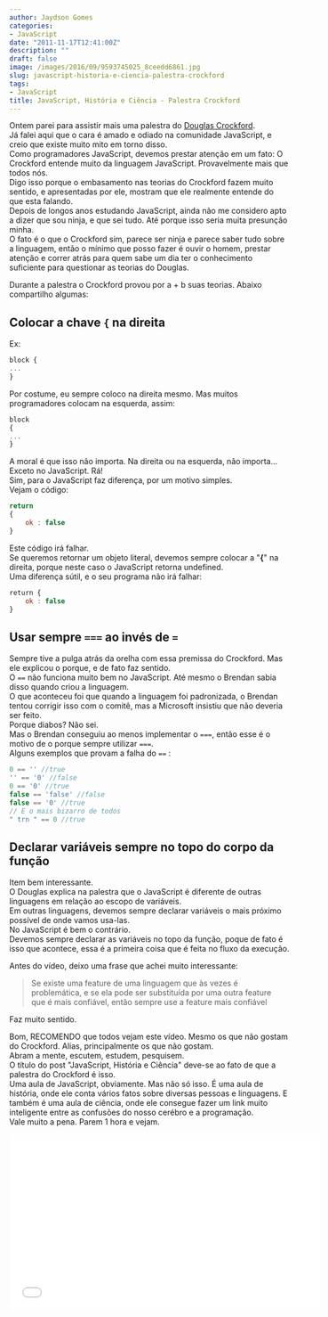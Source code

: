 ```yaml
---
author: Jaydson Gomes
categories:
- JavaScript
date: "2011-11-17T12:41:00Z"
description: ""
draft: false
image: /images/2016/09/9593745025_8ceedd6861.jpg
slug: javascript-historia-e-ciencia-palestra-crockford
tags:
- JavaScript
title: JavaScript, História e Ciência - Palestra Crockford
---
```


Ontem parei para assistir mais uma palestra do [Douglas Crockford](http://www.crockford.com/).  
Já falei aqui que o cara é amado e odiado na comunidade JavaScript, e creio que existe muito mito em torno disso.  
Como programadores JavaScript, devemos prestar atenção em um fato: O Crockford entende muito da linguagem JavaScript.   Provavelmente mais que todos nós.  
Digo isso porque o embasamento nas teorias do Crockford fazem muito sentido, e apresentadas por ele, mostram que ele realmente entende do que esta falando.  
Depois de longos anos estudando JavaScript, ainda não me considero apto a dizer que sou ninja, e que sei tudo. Até porque isso seria muita presunção minha.  
O fato é o que o Crockford sim, parece ser ninja e parece saber tudo sobre a linguagem, então o mínimo que posso fazer é ouvir o homem, prestar atenção e correr atrás para quem sabe um dia ter o conhecimento suficiente para questionar as teorias do Douglas.

Durante a palestra o Crockford provou por a + b suas teorias. Abaixo compartilho algumas:  	

## Colocar a chave `{` na direita
Ex:
```javascript
block {
...
}
```

Por costume, eu sempre coloco na direita mesmo. Mas muitos programadores colocam na esquerda, assim:  
```javascript
block
{
...
}
```

A moral é que isso não importa. Na direita ou na esquerda, não importa...  
Exceto no JavaScript. Rá!  
Sim, para o JavaScript faz diferença, por um motivo simples.  
Vejam o código:  
```javascript
return
{
	ok : false
}
```

Este código irá falhar.  
Se queremos retornar um objeto literal, devemos sempre colocar a "**{**" na direita, porque neste caso o JavaScript retorna undefined.  
Uma diferença sútil, e o seu programa não irá falhar:  
```javascript
return {
	ok : false
}
```
	
## Usar sempre `===` ao invés de `=`
Sempre tive a pulga atrás da orelha com essa premissa do Crockford. Mas ele explicou o porque, e de fato faz sentido.  
O `==` não funciona muito bem no JavaScript. Até mesmo o Brendan sabia disso quando criou a linguagem.  
O que aconteceu foi que quando a linguagem foi padronizada, o Brendan tentou corrigir isso com o comitê, mas a Microsoft insistiu que não deveria ser feito.  
Porque diabos? Não sei.  
Mas o Brendan conseguiu ao menos implementar o `===`, então esse é o motivo de o porque sempre utilizar `===`.  
Alguns exemplos que provam a falha do `==` :  
```javascript
0 == '' //true  
'' == '0' //false  
0 == '0' //true  
false == 'false' //false  
false == '0' //true  
// E o mais bizarro de todos  
" trn " == 0 //true  
```

## Declarar variáveis sempre no topo do corpo da função  
Item bem interessante.  
O Douglas explica na palestra que o JavaScript é diferente de outras linguagens em relação ao escopo de variáveis.  
Em outras linguagens, devemos sempre declarar variáveis o mais próximo possível de onde vamos usa-las.  
No JavaScript é bem o contrário.  
Devemos sempre declarar as variáveis no topo da função, poque de fato é isso que acontece, essa é a primeira coisa que é feita no fluxo da execução.  

Antes do vídeo, deixo uma frase que achei muito interessante:  
>Se existe uma feature de uma linguagem que às vezes é problemática, e se ela pode ser substituída por uma outra feature que é mais confiável, então sempre use a feature mais confiável

Faz muito sentido.  

Bom, RECOMENDO que todos vejam este vídeo. Mesmo os que não gostam do Crockford. Alias, principalmente os que não gostam.  
Abram a mente, escutem, estudem, pesquisem.  
O título do post "JavaScript, História e Ciência" deve-se ao fato de que a palestra do Crockford é isso.  
Uma aula de JavaScript, obviamente. Mas não só isso. É uma aula de história, onde ele conta vários fatos sobre diversas pessoas e linguagens. E também é uma aula de ciência, onde ele consegue fazer um link muito inteligente entre as confusões do nosso cerébro e a programação.  
Vale muito a pena. Parem 1 hora e vejam.  

<iframe width="560" height="315" src="//www.youtube.com/embed/taaEzHI9xyY" frameborder="0" allowfullscreen></iframe>

